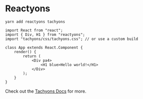 # Reactyons

```
yarn add reactyons tachyons
```

```
import React from "react";
import { Div, H1 } from "reactyons";
import "tachyons/css/tachyons.css"; // or use a custom build

class App extends React.Component {
    render() {
        return (
            <Div pa4>
                <H1 blue>Hello world!</H1>
            </Div>
        );
    }
}
```

Check out the [Tachyons Docs](http://tachyons.io/docs/) for more.
